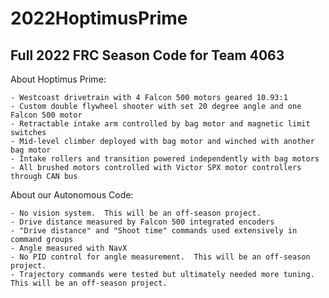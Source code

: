 # 2022HoptimusPrime

## Full 2022 FRC Season Code for Team 4063

About Hoptimus Prime:

	- Westcoast drivetrain with 4 Falcon 500 motors geared 10.93:1
	- Custom double flywheel shooter with set 20 degree angle and one Falcon 500 motor
	- Retractable intake arm controlled by bag motor and magnetic limit switches
	- Mid-level climber deployed with bag motor and winched with another bag motor
	- Intake rollers and transition powered independently with bag motors
	- All brushed motors controlled with Victor SPX motor controllers through CAN bus
	
About our Autonomous Code:

	- No vision system.  This will be an off-season project.
	- Drive distance measured by Falcon 500 integrated encoders
	- "Drive distance" and "Shoot time" commands used extensively in command groups
	- Angle measured with NavX
	- No PID control for angle measurement.  This will be an off-season project.
	- Trajectory commands were tested but ultimately needed more tuning.  This will be an off-season project.
